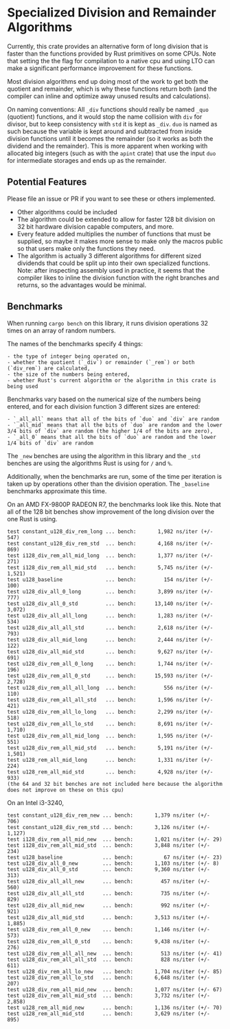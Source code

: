 # Specialized Division and Remainder Algorithms

Currently, this crate provides an alternative form of long division that is faster than the functions provided by Rust primitives on some CPUs.
Note that setting the the flag for compilation to a native cpu and using LTO can make a significant performance improvement for these functions.

Most division algorithms end up doing most of the work to get both the quotient and remainder, which is why these functions return both (and the compiler can inline and optimize away unused results and calculations).

On naming conventions:
All `_div` functions should really be named `_quo` (quotient) functions, and it would stop the name collision with `div` for divisor, but to keep consistency with `std` it is kept as `_div`.
`duo` is named as such because the variable is kept around and subtracted from inside division functions until it becomes the remainder (so it works as both the dividend and the remainder). This is more apparent when working with allocated big integers (such as with the `apint` crate) that use the input `duo` for intermediate storages and ends up as the remainder.

## Potential Features

Please file an issue or PR if you want to see these or others implemented.

- Other algorithms could be included
- The algorithm could be extended to allow for faster 128 bit division on 32 bit hardware division capable computers, and more.
- Every feature added multiplies the number of functions that must be supplied, so maybe it makes more sense to make only the macros public so that users make only the functions they need.
- The algorithm is actually 3 different algorithms for different sized dividends that could be split up into their own specialized functions. Note: after inspecting assembly used in practice, it seems that the compiler likes to inline the division function with the right branches and returns, so the advantages would be minimal.

## Benchmarks

When running `cargo bench` on this library, it runs division operations 32 times on an array of random numbers.

The names of the benchmarks specify 4 things:

    - the type of integer being operated on,
    - whether the quotient (`_div`) or remainder (`_rem`) or both (`div_rem`) are calculated,
    - the size of the numbers being entered,
    - whether Rust's current algorithm or the algorithm in this crate is being used

Benchmarks vary based on the numerical size of the numbers being entered, and for each division function 3 different sizes are entered:

    - `_all_all` means that all of the bits of `duo` and `div` are random
    - `_all_mid` means that all the bits of `duo` are random and the lower 3/4 bits of `div` are random (the higher 1/4 of the bits are zero),
    - `_all_0` means that all the bits of `duo` are random and the lower 1/4 bits of `div` are random

The `_new` benches are using the algorithm in this library and the `_std` benches are using the algorithms Rust is using for `/` and `%`.

Additionally, when the benchmarks are run, some of the time per iteration is taken up by operations other than the division operation.
The `_baseline` benchmarks approximate this time.

On an AMD FX-9800P RADEON R7, the benchmarks look like this.
Note that all of the 128 bit benches show improvement of the long division over the one Rust is using.

```
test constant_u128_div_rem_long ... bench:       1,982 ns/iter (+/- 547)
test constant_u128_div_rem_std  ... bench:       4,168 ns/iter (+/- 869)
test i128_div_rem_all_mid_long  ... bench:       1,377 ns/iter (+/- 271)
test i128_div_rem_all_mid_std   ... bench:       5,745 ns/iter (+/- 1,521)
test u128_baseline              ... bench:         154 ns/iter (+/- 100)
test u128_div_all_0_long        ... bench:       3,899 ns/iter (+/- 777)
test u128_div_all_0_std         ... bench:      13,140 ns/iter (+/- 3,072)
test u128_div_all_all_long      ... bench:       1,283 ns/iter (+/- 534)
test u128_div_all_all_std       ... bench:       2,618 ns/iter (+/- 793)
test u128_div_all_mid_long      ... bench:       2,444 ns/iter (+/- 122)
test u128_div_all_mid_std       ... bench:       9,627 ns/iter (+/- 691)
test u128_div_rem_all_0_long    ... bench:       1,744 ns/iter (+/- 196)
test u128_div_rem_all_0_std     ... bench:      15,593 ns/iter (+/- 2,728)
test u128_div_rem_all_all_long  ... bench:         556 ns/iter (+/- 110)
test u128_div_rem_all_all_std   ... bench:       1,596 ns/iter (+/- 421)
test u128_div_rem_all_lo_long   ... bench:       2,299 ns/iter (+/- 518)
test u128_div_rem_all_lo_std    ... bench:       8,691 ns/iter (+/- 1,710)
test u128_div_rem_all_mid_long  ... bench:       1,595 ns/iter (+/- 551)
test u128_div_rem_all_mid_std   ... bench:       5,191 ns/iter (+/- 1,501)
test u128_rem_all_mid_long      ... bench:       1,331 ns/iter (+/- 224)
test u128_rem_all_mid_std       ... bench:       4,928 ns/iter (+/- 933)
(the 64 and 32 bit benches are not included here because the algorithm does not improve on these on this cpu)
```

On an Intel i3-3240,
```
test constant_u128_div_rem_new ... bench:       1,379 ns/iter (+/- 706)
test constant_u128_div_rem_std ... bench:       3,126 ns/iter (+/- 1,127)
test i128_div_rem_all_mid_new  ... bench:       1,021 ns/iter (+/- 29)
test i128_div_rem_all_mid_std  ... bench:       3,848 ns/iter (+/- 234)
test u128_baseline             ... bench:          67 ns/iter (+/- 23)
test u128_div_all_0_new        ... bench:       1,103 ns/iter (+/- 8)
test u128_div_all_0_std        ... bench:       9,360 ns/iter (+/- 313)
test u128_div_all_all_new      ... bench:         457 ns/iter (+/- 560)
test u128_div_all_all_std      ... bench:         735 ns/iter (+/- 829)
test u128_div_all_mid_new      ... bench:         992 ns/iter (+/- 921)
test u128_div_all_mid_std      ... bench:       3,513 ns/iter (+/- 1,885)
test u128_div_rem_all_0_new    ... bench:       1,146 ns/iter (+/- 573)
test u128_div_rem_all_0_std    ... bench:       9,438 ns/iter (+/- 276)
test u128_div_rem_all_all_new  ... bench:         513 ns/iter (+/- 41)
test u128_div_rem_all_all_std  ... bench:         828 ns/iter (+/- 611)
test u128_div_rem_all_lo_new   ... bench:       1,704 ns/iter (+/- 85)
test u128_div_rem_all_lo_std   ... bench:       6,648 ns/iter (+/- 207)
test u128_div_rem_all_mid_new  ... bench:       1,077 ns/iter (+/- 67)
test u128_div_rem_all_mid_std  ... bench:       3,732 ns/iter (+/- 2,858)
test u128_rem_all_mid_new      ... bench:       1,136 ns/iter (+/- 70)
test u128_rem_all_mid_std      ... bench:       3,629 ns/iter (+/- 895)
```